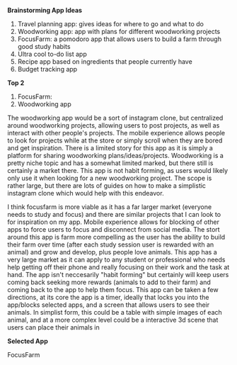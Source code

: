 **Brainstorming App Ideas**

1) Travel planning app: gives ideas for where to go and what to do
2) Woodworking app: app with plans for different woodworking projects
3) FocusFarm: a pomodoro app that allows users to build a farm through good study habits
4) Ultra cool to-do list app
5) Recipe app based on ingredients that people currently have
6) Budget tracking app

**Top 2**
1) FocusFarm: 
2) Woodworking app

The woodworking app would be a sort of instagram clone, but centralized around woodworking projects, allowing users to post projects, as well as interact with other people's projects. The mobile experience allows people to look for projects while at the store or simply scroll when they are bored and get inspiration. There is a limited story for this app as it is simply a platform for sharing woodworking plans/ideas/projects. Woodworking is a pretty niche topic and has a somewhat limited marked, but there still is certainly a market there. This app is not habit forming, as users would likely only use it when looking for a new woodworking project. The scope is rather large, but there are lots of guides on how to make a simplistic instagram clone which would help with this endeavor.

I think focusfarm is more viable as it has a far larger market (everyone needs to study and focus) and there are similar projects that I can look to for inspiration on my app. Mobile experience allows for blocking of other apps to force users to focus and disconnect from social media. The stort around this app is farm more compelling as the user has the ability to build their farm over time (after each study session user is rewarded with an animal) and grow and develop, plus people love animals. This app has a very large market as it can apply to any student or professional who needs help getting off their phone and really focusing on their work and the task at hand. The app isn't neccesarily "habit forming" but certainly will keep users coming back seeking more rewards (animals to add to their farm) and coming back to the app to help them focus. This app can be taken a few directions, at its core the app is a timer, ideally that locks you into the app/blocks selected apps, and a screen that allows users to see their animals. In simplist form, this could be a table with simple images of each animal, and at a more complex level could be a interactive 3d scene that users can place their animals in

**Selected App**

FocusFarm

